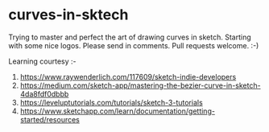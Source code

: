 # curves-in-sktech
Trying to master and perfect the art of drawing curves in sketch. Starting with some nice logos.
Please send in comments.
Pull requests welcome. :-)

Learning courtesy :-

1. https://www.raywenderlich.com/117609/sketch-indie-developers
2. https://medium.com/sketch-app/mastering-the-bezier-curve-in-sketch-4da8fdf0dbbb
3. https://leveluptutorials.com/tutorials/sketch-3-tutorials
4. https://www.sketchapp.com/learn/documentation/getting-started/resources
